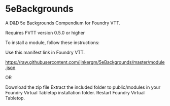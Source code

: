 # 5eBackgrounds
A D&amp;D 5e Backgrounds Compendium for Foundry VTT.


Requires FVTT version 0.5.0 or higher

To install a module, follow these instructions:

Use this manifest link in Foundry VTT.

https://raw.githubusercontent.com/jinkergm/5eBackgrounds/master/module.json

OR

Download the zip file Extract the included folder to public/modules in your Foundry Virtual Tabletop installation folder. Restart Foundry Virtual Tabletop.
